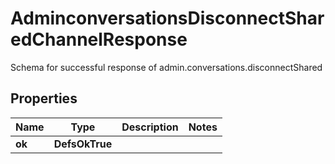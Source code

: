 

# AdminconversationsDisconnectSharedChannelResponse

Schema for successful response of admin.conversations.disconnectShared

## Properties

| Name | Type | Description | Notes |
|------------ | ------------- | ------------- | -------------|
|**ok** | **DefsOkTrue** |  |  |



